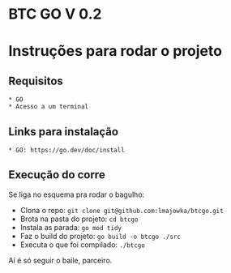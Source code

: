 # BTC GO V 0.2

# Instruções para rodar o projeto

## Requisitos
    * GO
    * Acesso a um terminal

## Links para instalação
    * GO: https://go.dev/doc/install

## Execução do corre

Se liga no esquema pra rodar o bagulho:

 * Clona o repo:
  ``` git clone git@github.com:lmajowka/btcgo.git ```
 * Brota na pasta do projeto:
  ``` cd btcgo ```
 * Instala as parada:
 ``` go mod tidy ```
 * Faz o build do projeto:
 ``` go build -o btcgo ./src ```
 * Executa o que foi compilado:
 ``` ./btcgo ```

Aí é só seguir o baile, parceiro.
 

